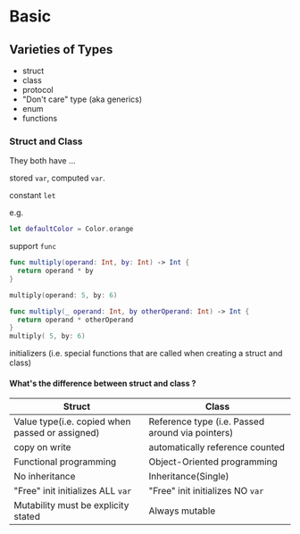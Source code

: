 # Basic

## Varieties of Types

- struct
- class
- protocol
- "Don't care" type (aka generics)
- enum
- functions

### Struct and Class

They both have ...

stored `var`, computed `var`.

constant `let`

e.g.
```swift
let defaultColor = Color.orange
```

support `func`

```swift
func multiply(operand: Int, by: Int) -> Int {
  return operand * by
}

multiply(operand: 5, by: 6)

func multiply(_ operand: Int, by otherOperand: Int) -> Int {
  return operand * otherOperand
}
multiply( 5, by: 6)

```

initializers (i.e. special functions that are called when creating a struct and class)


#### What's the difference between struct and class ?

| Struct  | Class |
|---|---|
| Value type(i.e. copied when passed or assigned)  | Reference type (i.e. Passed around via pointers)  |
| copy on write | automatically reference counted |
| Functional programming | Object-Oriented programming |
| No inheritance | Inheritance(Single) |
| "Free" init initializes ALL `var` | "Free" init initializes NO `var`|
| Mutability must be explicity stated | Always mutable |

